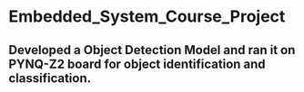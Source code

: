 # Embedded_System_Course_Project
## Developed a Object Detection Model and ran it on PYNQ-Z2 board for object identification and classification.
